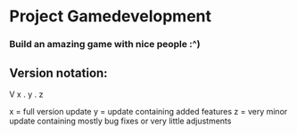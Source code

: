 # Project Gamedevelopment #
### Build an amazing game with nice people :^) ###

## Version notation: ##
V x . y . z

x = full version update
y = update containing added features
z = very minor update containing mostly bug fixes or very little adjustments

